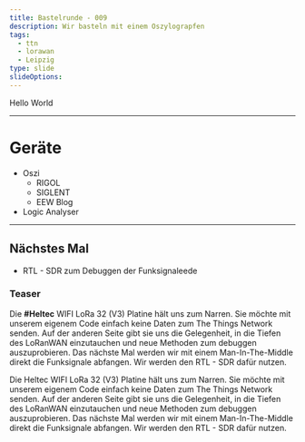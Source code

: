 ```yaml
---
title: Bastelrunde - 009
description: Wir basteln mit einem Oszylograpfen
tags:
  - ttn
  - lorawan
  - Leipzig
type: slide
slideOptions:
---
```

Hello World

---

# Geräte

- Oszi
	- RIGOL
	- SIGLENT
	- EEW Blog
- Logic Analyser

---

## Nächstes Mal

- RTL - SDR zum Debuggen der Funksignaleede

### Teaser

Die **#Heltec** WIFI LoRa 32 (V3) Platine hält uns zum Narren. Sie möchte mit unserem eigenem Code einfach keine Daten zum The Things Network senden. Auf der anderen Seite gibt sie uns die Gelegenheit, in die Tiefen des LoRanWAN einzutauchen und neue Methoden zum debuggen auszuprobieren. Das nächste Mal werden wir mit einem Man-In-The-Middle direkt die Funksignale abfangen. Wir werden den RTL - SDR dafür nutzen.


Die Heltec WIFI LoRa 32 (V3) Platine hält uns zum Narren. Sie möchte mit unserem eigenem Code einfach keine Daten zum The Things Network senden. Auf der anderen Seite gibt sie uns die Gelegenheit, in die Tiefen des LoRanWAN einzutauchen und neue Methoden zum debuggen auszuprobieren. Das nächste Mal werden wir mit einem Man-In-The-Middle direkt die Funksignale abfangen. Wir werden den RTL - SDR dafür nutzen.